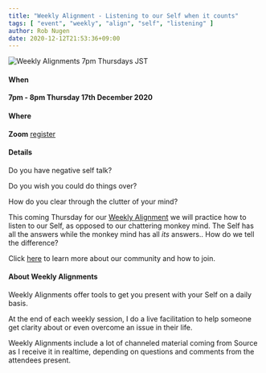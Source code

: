 ```yaml
---
title: "Weekly Alignment - Listening to our Self when it counts"
tags: [ "event", "weekly", "align", "self", "listening" ]
author: Rob Nugen
date: 2020-12-12T21:53:36+09:00
---
```


<img
src="//b.robnugen.com/blog/2020/2020_nov_23_weekly_alignments_title.jpg"
alt="Weekly Alignments 7pm Thursdays JST"
class="title" />

#### When

**7pm - 8pm Thursday 17th December 2020**

#### Where

**Zoom** [register](/weekly-alignments/)

#### Details

Do you have negative self talk?

Do you wish you could do things over?

How do you clear through the clutter of your mind?

This coming Thursday for our [Weekly Alignment](/weekly-alignments/)
we will practice how to listen to our Self, as opposed to our
chattering monkey mind.  The Self has all the answers while the monkey
mind has all *its* answers..  How do we tell the difference?

Click [here](/weekly-alignments/) to learn more about our community
and how to join.

#### About Weekly Alignments

Weekly Alignments offer tools to get you present with your Self on a
daily basis.

At the end of each weekly session, I do a live facilitation to help
someone get clarity about or even overcome an issue in their life.

Weekly Alignments include a lot of channeled material coming from
Source as I receive it in realtime, depending on questions and
comments from the attendees present.
